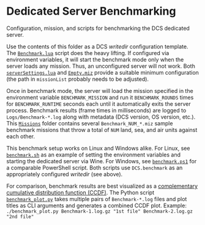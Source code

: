 # Dedicated Server Benchmarking

Configuration, mission, and scripts for benchmarking the DCS dedicated server.

Use the contents of this folder as a DCS *writedir* configuration template.
The [`Benchmark.lua`](./Scripts/Hooks/Benchmark.lua) script does the heavy
lifting. If configured via environment variables, it will start the benchmark
mode only when the server loads any mission. Thus, an unconfigured server will
not work. Both [`serverSettings.lua`](Config/serverSettings.lua) and
[`Empty.miz`](./Missions/Empty.miz) provide a suitable minimum configuration
(the path in `missionList` probably needs to be adjusted).

Once in benchmark mode, the server will load the mission specified in the
environment variable `BENCHMARK_MISSION` and run it `BENCHMARK_ROUNDS` times
for `BENCHMARK_RUNTIME` seconds each until it automatically exits the server
process. Benchmark results (frame times in milliseconds) are logged to
`Logs/Benchmark-*.log` along with metadata (DCS version, OS version, etc.).
This [`Missions`](./Missions) folder contains several `Benchmark_NUM_*.miz`
sample benchmark missions that throw a total of `NUM` land, sea, and air units
against each other.

This benchmark setup works on Linux and Windows alike. For Linux, see
[`benchmark.sh`](./benchmark.sh) as an example of setting the environment
variables and starting the dedicated server via Wine. For Windows, see
[`benchmark.ps1`](./benchmark.ps1) for a comparable PowerShell script. Both
scripts use `DCS.benchmark` as an appropriately configured *writedir* (see
above).

For comparison, benchmark results are best visualized as a
[complementary cumulative distribution function (CCDF)](https://en.wikipedia.org/wiki/Cumulative_distribution_function#Complementary_cumulative_distribution_function_(tail_distribution)).
The Python script [`benchmark_plot.py`](./benchmark_plot.py) takes multiple
pairs of `Benchmark-*.log` files and plot titles as CLI arguments and generates
a combined CCDF plot. Example:
`./benchmark_plot.py Benchmark-1.log.gz "1st file" Benchmark-2.log.gz "2nd file"`
